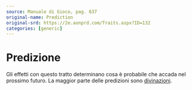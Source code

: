 ```yaml
---
source: Manuale di Gioco, pag. 637
original-name: Prediction
original-srd: https://2e.aonprd.com/Traits.aspx?ID=132
categories: [generic]
---
```


# Predizione

Gli effetti con questo tratto determinano cosa è probabile che accada nel
prossimo futuro. La maggior parte delle predizioni sono
[divinazioni](/tratti/divinazione).
